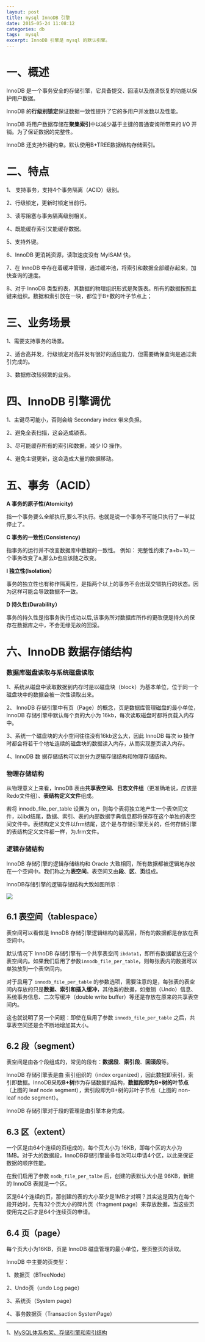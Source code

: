 ```yaml
---
layout: post
title: mysql InnoDB 引擎
date: 2015-05-24 11:08:12
categories: db
tags:  mysql 
excerpt: InnoDB 引擎是 mysql 的默认引擎。
---
```



# 一、概述

InnoDB 是一个事务安全的存储引擎，它具备提交、回滚以及崩溃恢复的功能以保护用户数据。

InnoDB 的**行级别锁定**保证数据一致性提升了它的多用户并发数以及性能。

InnoDB 将用户数据存储在**聚集索引**中以减少基于主键的普通查询所带来的 I/O 开销。为了保证数据的完整性。

InnoDB 还支持外键约束。默认使用B+TREE数据结构存储索引。

# 二、特点

1、 支持事务，支持4个事务隔离（ACID）级别。

2、行级锁定，更新时锁定当前行。

3、读写阻塞与事务隔离级别相关。

4、既能缓存索引又能缓存数据。

5、支持外键。

6、InnoDB 更消耗资源，读取速度没有 MyISAM 快。

7、在 InnoDB 中存在着缓冲管理，通过缓冲池，将索引和数据全部缓存起来，加快查询的速度。
 
8、对于 InnoDB 类型的表，其数据的物理组织形式是聚簇表。所有的数据按照主键来组织。数据和索引放在一块，都位于B+数的叶子节点上；

# 三、业务场景

1、需要支持事务的场景。

2、适合高并发，行级锁定对高并发有很好的适应能力，但需要确保查询是通过索引完成的。

3、数据修改较频繁的业务。

# 四、InnoDB 引擎调优

1、主键尽可能小，否则会给 Secondary index 带来负担。

2、避免全表扫描，这会造成锁表。

3、尽可能缓存所有的索引和数据，减少 IO 操作。

4、避免主键更新，这会造成大量的数据移动。


# 五、事务（ACID）

**A 事务的原子性(Atomicity)** 

指一个事务要么全部执行,要么不执行。也就是说一个事务不可能只执行了一半就停止了。

**C 事务的一致性(Consistency)**

指事务的运行并不改变数据库中数据的一致性。 例如： 完整性约束了a+b=10,一个事务改变了a,那么b也应该随之改变。  

**I 独立性(Isolation）** 

事务的独立性也有称作隔离性，是指两个以上的事务不会出现交错执行的状态。因为这样可能会导致数据不一致。

**D 持久性(Durability）**

事务的持久性是指事务执行成功以后,该事务所对数据库所作的更改便是持久的保存在数据库之中，不会无缘无故的回滚。

# 六、InnoDB 数据存储结构

### 数据库磁盘读取与系统磁盘读取

1、系统从磁盘中读取数据到内存时是以磁盘块（block）为基本单位，位于同一个磁盘块中的数据会被一次性读取出来。

2、 InnoDB 存储引擎中有页（Page）的概念，页是数据库管理磁盘的最小单位，InnoDB 存储引擎中默认每个页的大小为 16kb，每次读取磁盘时都将页载入内存中。

3、系统一个磁盘块的大小空间往往没有16kb这么大，因此 InnoDB 每次 io 操作时都会将若干个地址连续的磁盘块的数据读入内存，从而实现整页读入内存。

4、InnoDB 数 据存储结构可以划分为逻辑存储结构和物理存储结构。

### 物理存储结构

从物理意义上来看，InnoDB 表由**共享表空间**、**日志文件组**（更准确地说，应该是Redo文件组）、**表结构定义文件**组成。

若将 innodb_file_per_table 设置为 on，则每个表将独立地产生一个表空间文件，以ibd结尾，数据、索引、表的内部数据字典信息都将保存在这个单独的表空间文件中。表结构定义文件以frm结尾，这个是与存储引擎无关的，任何存储引擎的表结构定义文件都一样，为.frm文件。

### 逻辑存储结构

InnoDB 存储引擎的逻辑存储结构和 Oracle 大致相同，所有数据都被逻辑地存放在一个空间中。我们称之为**表空间**。表空间又由**段**、**区**、**页**组成。


InnoDB存储引擎的逻辑存储结构大致如图所示：

![](/assets/db/mysql-2022-09-26_15-23-26.png)


## 6.1 表空间（tablespace）

表空间可以看做是 InnoDB 存储引擎逻辑结构的最高层，所有的数据都是存放在表空间中。

默认情况下 InnoDB 存储引擎有一个共享表空间 `ibdata1`，即所有数据都放在这个表空间内。如果我们启用了参数`innodb_file_per_table`，则每张表内的数据可以单独放到一个表空间内。

对于启用了 `innodb_file_per_table` 的参数选项，需要注意的是，每张表的表空间内存放的只是**数据、索引和插入缓冲**，其他类的数据，如撤销（Undo）信息、系统事务信息、二次写缓冲（double write buffer）等还是存放在原来的共享表空间内。

这也就说明了另一个问题：即使在启用了参数 `innodb_file_per_table` 之后，共享表空间还是会不断地增加其大小。

## 6.2 段（segment）

表空间是由各个段组成的，常见的段有：**数据段**、**索引段**、**回滚段**等。

InnoDB 存储引擎表是由 索引组织的（index organized），因此数据即索引，索引即数据。InnoDB采取**B+树**作为存储数据的结构，**数据段即为B+树的叶节点**（上图的 leaf node segment），索引段即为B+树的非叶子节点（上图的 non-leaf node segment）。

InnoDB 存储引擎对于段的管理是由引擎本身完成。

## 6.3 区（extent）

一个区是由64个连续的页组成的，每个页大小为 16KB，即每个区的大小为 1MB。对于大的数据段，InnoDB存储引擎最多每次可以申请4个区，以此来保证数据的顺序性能。

在我们启用了参数 `nodb_file_per_talbe` 后，创建的表默认大小是 96KB，新建的 InnoDB 表就是一个区。

区是64个连续的页，那创建的表的大小至少是1MB才对啊？其实这是因为在每个段开始时，先有32个页大小的碎片页（fragment page）来存放数据，当这些页使用完之后才是64个连续页的申请。

## 6.4 页（page）

每个页大小为16KB，页是 InnoDB 磁盘管理的最小单位，整页整页的读取。

InnoDB 中主要的页类型：

1、数据页（BTreeNode）

2、Undo页（undo Log page）

3、系统页（System page）

4、事务数据页（Transaction SystemPage）


---
1、[MySQL体系构架、存储引擎和索引结构](https://zhuanlan.zhihu.com/p/500250022)